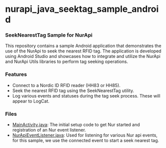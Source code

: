 # nurapi_java_seektag_sample_android
###  SeekNearestTag Sample for NurApi
This repository contains a sample Android application that demonstrates the use of the NurApi to seek the nearest RFID tag. The application is developed using Android Studio and showcases how to integrate and utilize the NurApi and NurApi Utils libraries to perform tag seeking operations.

### Features
- Connect to a Nordic ID RFID reader (HH83 or HH85).
- Seek the nearest RFID tag using the SeekNearestTag utility.
- Log various events and statuses during the tag seek process. These will appear to LogCat.

### Files

- [MainActivity.java](https://github.com/NordicID/nurapi_java_seektag_sample_android/blob/main/src/app/src/main/java/com/example/myapplication/MainActivity.java): The initial setup code to get Nur started and registration of an Nur event listener.
- [NurApiEventListener.java](https://github.com/NordicID/nurapi_java_seektag_sample_android/blob/main/src/app/src/main/java/com/example/myapplication/NurApiEventListener.java): Used for listening for various Nur api events, for this sample, we use the connected event to start a seek nearest tag.
